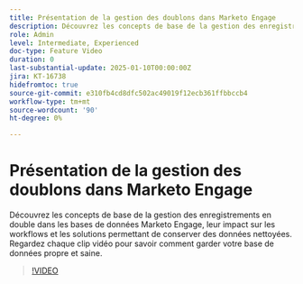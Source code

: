 ```yaml
---
title: Présentation de la gestion des doublons dans Marketo Engage
description: Découvrez les concepts de base de la gestion des enregistrements en double dans les bases de données Marketo Engage, leur impact sur les workflows et les solutions permettant de conserver des données nettoyées. Regardez chaque clip vidéo pour savoir comment garder votre base de données propre et saine.
role: Admin
level: Intermediate, Experienced
doc-type: Feature Video
duration: 0
last-substantial-update: 2025-01-10T00:00:00Z
jira: KT-16738
hidefromtoc: true
source-git-commit: e310fb4cd8dfc502ac49019f12ecb361ffbbccb4
workflow-type: tm+mt
source-wordcount: '90'
ht-degree: 0%

---
```



# Présentation de la gestion des doublons dans Marketo Engage

Découvrez les concepts de base de la gestion des enregistrements en double dans les bases de données Marketo Engage, leur impact sur les workflows et les solutions permettant de conserver des données nettoyées. Regardez chaque clip vidéo pour savoir comment garder votre base de données propre et saine.

>[!VIDEO](https://video.tv.adobe.com/v/3441776/?learn=on&enablevpops)
